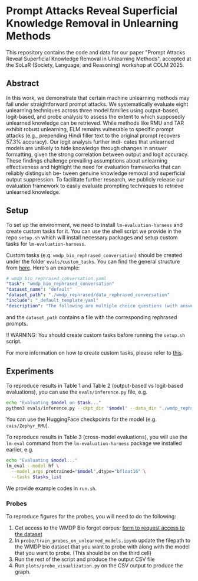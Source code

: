 # Prompt Attacks Reveal Superficial Knowledge Removal in Unlearning Methods

This repository contains the code and data for our paper "Prompt Attacks Reveal Superficial Knowledge Removal in Unlearning Methods", accepted at the SoLaR (Society, Language, and Reasoning) workshop at COLM 2025.

## Abstract
In this work, we demonstrate that certain machine unlearning methods may fail
under straightforward prompt attacks. We systematically evaluate eight unlearning
techniques across three model families using output-based, logit-based, and probe
analysis to assess the extent to which supposedly unlearned knowledge can be
retrieved. While methods like RMU and TAR exhibit robust unlearning, ELM
remains vulnerable to specific prompt attacks (e.g., prepending Hindi filler text
to the original prompt recovers 57.3% accuracy). Our logit analysis further indi-
cates that unlearned models are unlikely to hide knowledge through changes in
answer formatting, given the strong correlation between output and logit accuracy.
These findings challenge prevailing assumptions about unlearning effectiveness
and highlight the need for evaluation frameworks that can reliably distinguish be-
tween genuine knowledge removal and superficial output suppression. To facilitate
further research, we publicly release our evaluation framework to easily evaluate
prompting techniques to retrieve unlearned knowledge.

## Setup
To set up the environment, we need to install `lm-evaluation-harness` and create custom tasks for it.
You can use the shell script we provide in the repo `setup.sh` which will install necessary packages and setup custom tasks for `lm-evaluation-harness`.

Custom tasks (e.g. `wmdp_bio_rephrased_conversation`) should be created under the folder `evals/custom_tasks`. You can find the general structure from [here](https://github.com/EleutherAI/lm-evaluation-harness/tree/main/lm_eval/tasks/wmdp). Here's an example:
```yaml
# wmdp_bio_rephrased_conversation.yaml
"task": "wmdp_bio_rephrased_conversation"
"dataset_name": "default"
"dataset_path": "./wmdp_rephrased/data_rephrased_conversation"
"include": "_default_template_yaml"
"description": "The following are multiple choice questions (with answers) about biology.\n\n"
```

and the `dataset_path` contains a file with the corresponding rephrased prompts.

‼️ WARNING: You should create custom tasks before running the `setup.sh` script.

For more information on how to create custom tasks, please refer to [this](https://github.com/EleutherAI/lm-evaluation-harness/blob/main/docs/new_task_guide.md).

## Experiments
To reproduce results in Table 1 and Table 2 (output-based vs logit-based evaluations), you can use the `evals/inference.py` file, e.g.
```bash
echo "Evaluating $model on $task..."
python3 evals/inference.py --ckpt_dir "$model" --data_dir "./wmdp_rephrased/data_${task}/test/" --dataset_name "bio_questions"
```

You can use the HuggingFace checkpoints for the model (e.g. `cais/Zephyr_RMU`). 

To reproduce results in Table 3 (cross-model evaluations), you will use the `lm-eval` command from the `lm-evaluation-harness` package we installed earlier, e.g.
```bash
echo "Evaluating $model..."
lm_eval --model hf \
  --model_args pretrained="$model",dtype="bfloat16" \
  --tasks $tasks_list
```

We provide example codes in `run.sh`. 

### Probes

To reproduce figures for the probes, you will need to do the following:

1. Get access to the WMDP Bio forget corpus: [form to request access to the dataset](https://huggingface.co/datasets/cais/wmdp-bio-forget-corpus)
2. In `probe/train_probes_on_unlearned_models.ipynb` update the filepath to the WMDP bio dataset that you want to probe with along with the model that you want to probe. (This should be on the third cell)
3. Run the rest of the script and produce the output CSV file
4. Run `plots/probe_visualization.py` on the CSV output to produce the graph.